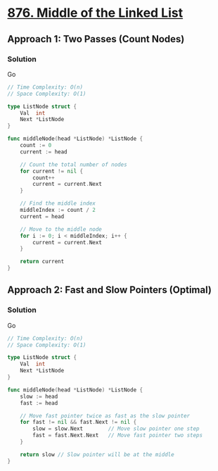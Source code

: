 # [876. Middle of the Linked List](https://leetcode.com/problems/middle-of-the-linked-list/)

## Approach 1: Two Passes (Count Nodes)

### Solution
Go
```go
// Time Complexity: O(n)
// Space Complexity: O(1)

type ListNode struct {
    Val  int
    Next *ListNode
}

func middleNode(head *ListNode) *ListNode {
    count := 0
    current := head

    // Count the total number of nodes
    for current != nil {
        count++
        current = current.Next
    }

    // Find the middle index
    middleIndex := count / 2
    current = head

    // Move to the middle node
    for i := 0; i < middleIndex; i++ {
        current = current.Next
    }

    return current
}
```

## Approach 2: Fast and Slow Pointers (Optimal)

### Solution
Go
```go
// Time Complexity: O(n)
// Space Complexity: O(1)

type ListNode struct {
    Val  int
    Next *ListNode
}

func middleNode(head *ListNode) *ListNode {
    slow := head
    fast := head

    // Move fast pointer twice as fast as the slow pointer
    for fast != nil && fast.Next != nil {
        slow = slow.Next        // Move slow pointer one step
        fast = fast.Next.Next   // Move fast pointer two steps
    }

    return slow // Slow pointer will be at the middle
}
```

